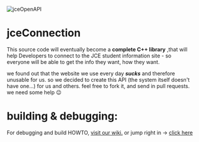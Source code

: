 ![jceOpenAPI](http://s24.postimg.org/vu5vnxwmd/10149237_10152127964958813_775866433_n.jpg)

jceConnection
=============

This source code will eventually  become a **complete C++ library** ,that will help Developers to connect to the JCE student information site - so everyone will be able to get the info they want, how they want.

we found out that the website we use every day _**sucks**_ and therefore unusable for us.
so we decided to create this API (the system itself doesn't have one...) for us and others.
feel free to fork it, and send in pull requests. 
we need some help :wink:

building & debugging:
=============
For debugging and build HOWTO, [visit our wiki.](https://github.com/liranbg/jceConnection/wiki)
or jump right in -> [click here](https://github.com/liranbg/jceConnection/wiki/Debug-&-build)
